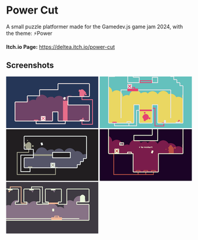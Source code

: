 # Power Cut
A small puzzle platformer made for the Gamedev.js game jam 2024, with the theme: ⚡Power

**Itch.io Page:** https://deltea.itch.io/power-cut

## Screenshots

![Screenshot 1](/screenshots/1.png)
![Screenshot 2](/screenshots/2.png)
![Screenshot 3](/screenshots/3.png)
![Screenshot 4](/screenshots/4.png)
![Screenshot 5](/screenshots/5.png)
